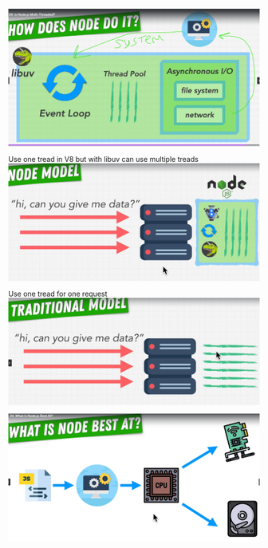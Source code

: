![Alt text](image.png)

Use one tread in V8 but with libuv can use multiple treads
![Non blocking](image-1.png)

Use one tread for one request
![Apachi PHP](image-2.png)


![Alt text](image-3.png)
